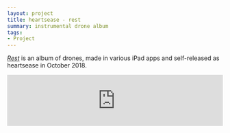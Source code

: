 ```yaml
---
layout: project
title: heartsease - rest
summary: instrumental drone album
tags:
- Project
---
```


<a href="https://heartsease.bandcamp.com/album/rest"><i>Rest</i></a> is an album of drones, made in various iPad apps and self-released as heartsease in October 2018.</p>

<center><iframe style="border: 0; width: 100%; height: 120px;" src="https://bandcamp.com/EmbeddedPlayer/album=4133412786/size=large/bgcol=ffffff/linkcol=2ebd35/tracklist=false/artwork=small/transparent=true/" seamless><a href="http://heartseasemusic.bandcamp.com/album/rest">rest by heartsease</a></iframe></center>